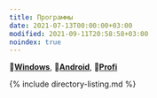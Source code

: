 ```yaml
---
title: Программы
date: 2021-07-13T00:00:00+03:00
modified: 2021-09-11T20:58:58+03:00
noindex: true
---
```


:pushpin:[**Windows**](./windows.md), 
:pushpin:[**Android**](./android.md), 
:pushpin:[**Profi**](./profi-soft.md)


{% include directory-listing.md %}

